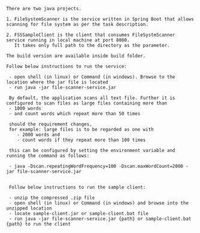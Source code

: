 
	There are two java projects.  

	1. FileSystemScanner is the service written in Spring Boot that allows scanning for file system as per the task description.
	
	2. FSSSampleClient is the client that consumes FileSystmScanner service running in local machine at port 8080. 
	   It takes only full path to the directory as the parameter.
	
	The build version are available inside build folder.

	Follow below instructions to run the service:

	 - open shell (in linux) or Command (in windows). Browse to the location where the jar file is located
	 - run java -jar file-scanner-service.jar	
	 
	 By default, the application scans all text file. Further it is configured to scan files as large files containing more than 
	 - 1000 words
	 - and count words which repeat more than 50 times
	
	 should the requirement changes, 
	 for example: large files is to be regarded as one with 
	 	- 2000 words and 
	 	- count words if they repeat more than 100 times 
	
	 this can be configured by setting the environment variable and running the command as follows:
	 
	 - java -Dscan.repeatingWordFrequency=100 -Dscan.maxWordCount=2000 -jar file-scanner-service.jar
	 
	 
	 Follow below instructions to run the sample client:
	 
	 - unzip the compressed .zip file 
	 - open shell (in linux) or Command (in windows) and browse into the unzipped location 
	 - locate sample-client.jar or sample-client.bat file
	 - run java -jar file-scanner-service.jar {path} or sample-client.bat {path} to run the client
	 	